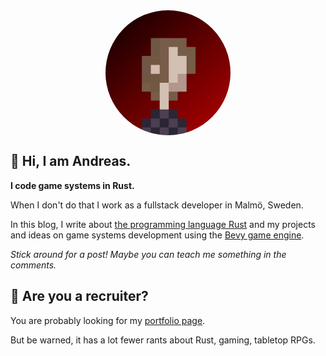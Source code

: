 
<div style="display:flex;justify-content: center;"> <img style="border-radius: 100%; width: 200px" src="/static/avatars/default.png" /> </div>

## 🦀 Hi, I am Andreas.

**I code game systems in Rust.**

When I don't do that I work as a fullstack developer in Malmö, Sweden. 

In this blog, I write about [the programming language Rust](https://www.rust-lang.org) and my projects and ideas on game systems development using the [Bevy game engine](bevyengine.org/).

*Stick around for a post! Maybe you can teach me something in the comments.*

## 💼 Are you a recruiter? 

You are probably looking for my [portfolio page](https://nilsiker.github.io/). 

But be warned, it has a lot fewer rants about Rust, gaming, tabletop RPGs.
